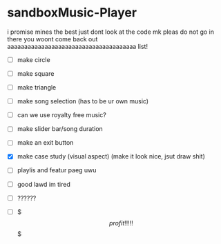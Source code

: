 # sandboxMusic-Player
i promise mines the best just dont look at the code mk pleas do not go in there you woont come back out
aaaaaaaaaaaaaaaaaaaaaaaaaaaaaaaaaaaaaa list!
- [ ] make circle
- [ ] make square
- [ ] make triangle
- [ ] make song selection (has to be ur own music)
- [ ] can we use royalty free music?
- [ ] make slider bar/song duration
- [ ] make an exit button
- [x] make case study (visual aspect) (make it look nice, jsut draw shit)
- [ ] playlis and featur paeg uwu
- [ ] good lawd im tired
- [ ] ??????
- [ ] $$$ profit !!!!! $$$




